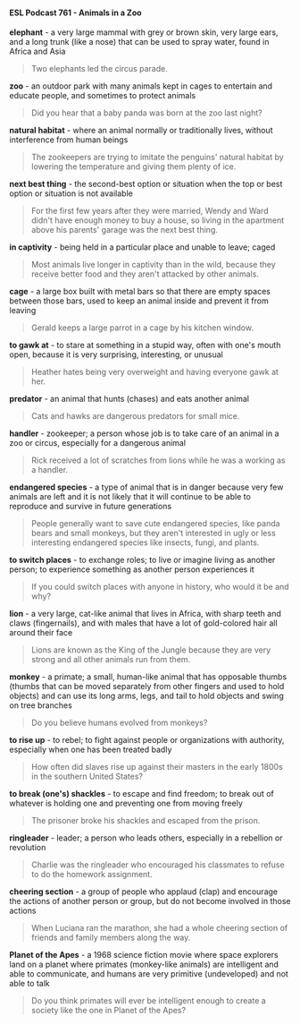 #### ESL Podcast 761 - Animals in a Zoo

**elephant** - a very large mammal with grey or brown skin, very large ears, and a
long trunk (like a nose) that can be used to spray water, found in Africa and Asia

> Two elephants led the circus parade.

**zoo** - an outdoor park with many animals kept in cages to entertain and educate
people, and sometimes to protect animals

> Did you hear that a baby panda was born at the zoo last night?

**natural habitat** - where an animal normally or traditionally lives, without
interference from human beings

> The zookeepers are trying to imitate the penguins' natural habitat by lowering
the temperature and giving them plenty of ice.

**next best thing** - the second-best option or situation when the top or best option
or situation is not available

> For the first few years after they were married, Wendy and Ward didn't have
enough money to buy a house, so living in the apartment above his parents'
garage was the next best thing.

**in captivity** - being held in a particular place and unable to leave; caged

> Most animals live longer in captivity than in the wild, because they receive
better food and they aren't attacked by other animals.

**cage** - a large box built with metal bars so that there are empty spaces between
those bars, used to keep an animal inside and prevent it from leaving

> Gerald keeps a large parrot in a cage by his kitchen window.

**to gawk at** - to stare at something in a stupid way, often with one's mouth open,
because it is very surprising, interesting, or unusual

> Heather hates being very overweight and having everyone gawk at her.

**predator** - an animal that hunts (chases) and eats another animal

> Cats and hawks are dangerous predators for small mice.

**handler** - zookeeper; a person whose job is to take care of an animal in a zoo or
circus, especially for a dangerous animal

> Rick received a lot of scratches from lions while he was a working as a handler.

**endangered species** - a type of animal that is in danger because very few
animals are left and it is not likely that it will continue to be able to reproduce and
survive in future generations

> People generally want to save cute endangered species, like panda bears and
small monkeys, but they aren't interested in ugly or less interesting endangered
species like insects, fungi, and plants.

**to switch places** - to exchange roles; to live or imagine living as another
person; to experience something as another person experiences it

> If you could switch places with anyone in history, who would it be and why?

**lion** - a very large, cat-like animal that lives in Africa, with sharp teeth and claws
(fingernails), and with males that have a lot of gold-colored hair all around their
face

> Lions are known as the King of the Jungle because they are very strong and all
other animals run from them.

**monkey** - a primate; a small, human-like animal that has opposable thumbs
(thumbs that can be moved separately from other fingers and used to hold
objects) and can use its long arms, legs, and tail to hold objects and swing on
tree branches

> Do you believe humans evolved from monkeys?

**to rise up** - to rebel; to fight against people or organizations with authority,
especially when one has been treated badly

> How often did slaves rise up against their masters in the early 1800s in the
southern United States?

**to break (one's) shackles** - to escape and find freedom; to break out of
whatever is holding one and preventing one from moving freely

> The prisoner broke his shackles and escaped from the prison.

**ringleader** - leader; a person who leads others, especially in a rebellion or
revolution

> Charlie was the ringleader who encouraged his classmates to refuse to do the
homework assignment.

**cheering section** - a group of people who applaud (clap) and encourage the
actions of another person or group, but do not become involved in those actions

> When Luciana ran the marathon, she had a whole cheering section of friends
and family members along the way.

**Planet of the Apes** - a 1968 science fiction movie where space explorers land
on a planet where primates (monkey-like animals) are intelligent and able to
communicate, and humans are very primitive (undeveloped) and not able to talk

> Do you think primates will ever be intelligent enough to create a society like the
one in Planet of the Apes?


